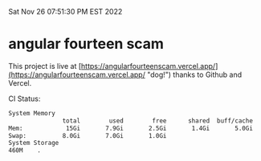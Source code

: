 Sat Nov 26 07:51:30 PM EST 2022

# angular fourteen scam


This project is live at [https://angularfourteenscam.vercel.app/](https://angularfourteenscam.vercel.app/ "dog!") thanks to Github and Vercel.

CI Status: 

```bash
System Memory
               total        used        free      shared  buff/cache   available
Mem:            15Gi       7.9Gi       2.5Gi       1.4Gi       5.0Gi       5.7Gi
Swap:          8.0Gi       7.0Gi       1.0Gi
System Storage
460M	.
```
```bash
